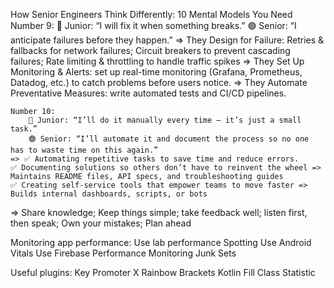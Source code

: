How Senior Engineers Think Differently: 10 Mental Models You Need
	Number 9:
		🔴 Junior: “I will fix it when something breaks.”
		🟢 Senior: “I anticipate failures before they happen.”
	=> They Design for Failure: Retries & fallbacks for network failures; Circuit breakers to prevent cascading failures; 
		Rate limiting & throttling to handle traffic spikes
	=> They Set Up Monitoring & Alerts: set up real-time monitoring (Grafana, Prometheus, Datadog, etc.) to catch problems before 
		users notice.
	=> They Automate Preventative Measures: write automated tests and CI/CD pipelines.

	Number 10:
		🔴 Junior: “I’ll do it manually every time — it’s just a small task.”
		🟢 Senior: “I’ll automate it and document the process so no one has to waste time on this again.”
	=> ✅ Automating repetitive tasks to save time and reduce errors.
	✅ Documenting solutions so others don’t have to reinvent the wheel => Maintains README files, API specs, and troubleshooting guides
	✅ Creating self-service tools that empower teams to move faster => Builds internal dashboards, scripts, or bots

=> Share knowledge; Keep things simple; take feedback well; listen first, then speak; Own your mistakes; Plan ahead

Monitoring app performance:
	Use lab performance
	Spotting
	Use Android Vitals
	Use Firebase Performance Monitoring
	Junk Sets

Useful plugins:
	Key Promoter X
	Rainbow Brackets
	Kotlin Fill Class
	Statistic

